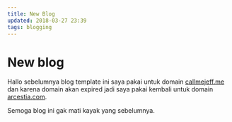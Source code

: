 ```yaml
---
title: New Blog
updated: 2018-03-27 23:39
tags: blogging
---
```


# New blog
Hallo sebelumnya blog template ini saya pakai untuk domain [callmejeff.me](https://callmejeff.me) dan karena domain akan expired jadi saya pakai kembali untuk domain [arcestia.com](https://arcestia.com).

Semoga blog ini gak mati kayak yang sebelumnya.